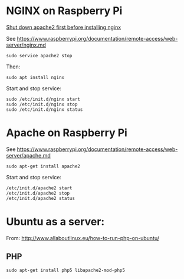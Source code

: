 # NGINX on Raspberry Pi

[Shut down apache2 first before installing nginx](https://askubuntu.com/a/788367)

See https://www.raspberrypi.org/documentation/remote-access/web-server/nginx.md
    
    sudo service apache2 stop
    
Then:

    sudo apt install nginx
    
Start and stop service:

    sudo /etc/init.d/nginx start
    sudo /etc/init.d/nginx stop
    sudo /etc/init.d/nginx status

# Apache on Raspberry Pi

See https://www.raspberrypi.org/documentation/remote-access/web-server/apache.md

    sudo apt-get install apache2
 
Start and stop service:

    /etc/init.d/apache2 start
    /etc/init.d/apache2 stop
    /etc/init.d/apache2 status


# Ubuntu as a server:

From: <http://www.allaboutlinux.eu/how-to-run-php-on-ubuntu/>

## PHP

    sudo apt-get install php5 libapache2-mod-php5
